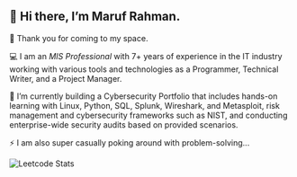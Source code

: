👋 Hi there, I’m Maruf Rahman.
---

👀 Thank you for coming to my space.

💻 I am an *MIS Professional* with 7️+ years of experience in the IT industry working with various tools and technologies as a Programmer, Technical Writer, and a Project Manager.

🌱 I’m currently building a Cybersecurity Portfolio that includes hands-on learning with Linux, Python, SQL, Splunk, Wireshark, and Metasploit, risk management and cybersecurity frameworks such as NIST, and conducting enterprise-wide security audits based on provided scenarios.

⚡ I am also super casually poking around with problem-solving...

![Leetcode Stats](https://leetcard.jacoblin.cool/marufrahman_leetcode)
